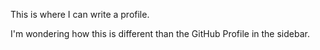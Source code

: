 This is where I can write a profile.

I'm wondering how this is different than the GitHub Profile in the sidebar.
